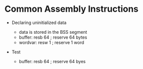 # Common Assembly Instructions

* Declaring uninitialized data
    * data is stored in the BSS segment
    * buffer:       resb 64     ; reserve 64 bytes
    * wordvar:      resw 1      ; reserve 1 word

* Test
    * <p>buffer:              resb 64           ; reserve 64 byes</pre>